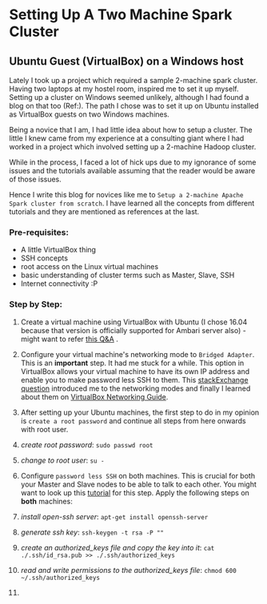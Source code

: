 # Setting Up A Two Machine Spark Cluster
## Ubuntu Guest (VirtualBox) on a Windows host

Lately I took up a project which required a sample 2-machine spark cluster. Having two laptops at my hostel room, inspired me to set it up myself.
Setting up a cluster on Windows seemed unlikely, although I had found a blog on that too (Ref:). The path I chose was to set it up on Ubuntu installed as VirtualBox guests on two Windows machines.

Being a novice that I am, I had little idea about how to setup a cluster. The little I knew came from my experience at a consulting giant where I had worked in a project which involved setting up a 2-machine Hadoop cluster.

While in the process, I faced a lot of hick ups due to my ignorance of some issues and the tutorials available assuming that the reader would be aware of those issues.

Hence I write this blog for novices like me to `Setup a 2-machine Apache Spark cluster from scratch`. I have learned all the concepts from different tutorials and they are mentioned as references at the last.

### Pre-requisites:

* A little VirtualBox thing
* SSH concepts
* root access on the Linux virtual machines
* basic understanding of cluster terms such as Master, Slave, SSH
* Internet connectivity :P

### Step by Step:

1. Create a virtual machine using VirtualBox with Ubuntu (I chose 16.04 because that version is officially supported for Ambari server also) - might want to refer [this Q&A](https://askubuntu.com/questions/142549/how-to-install-ubuntu-on-virtualbox) .
2. Configure your virtual machine's networking mode to `Bridged Adapter`. This is an **important** step. It had me stuck for a while. This option in VirtualBox allows your virtual machine to have its own IP address and enable you to make password less SSH to them. This [stackExchange question](https://superuser.com/questions/119732/how-to-do-networking-between-virtual-machines-in-virtualbox) introduced me to the networking modes and finally I learned about them on [VirtualBox Networking Guide](http://www.virtualbox.org/manual/ch06.html#network_bridged).
3. After setting up your Ubuntu machines, the first step to do in my opinion is `create a root password` and continue all steps from here onwards with root user.
  1. *create root password*: `sudo passwd root`
  2. *change to root user*: `su -`

4. Configure `password less SSH` on both machines. This is crucial for both your Master and Slave nodes to be able to talk to each other. You might want to look up this [tutorial](https://www.google.com/url?hl=en-GB&q=https://medium.com/@luck/setup-passwordless-ssh-on-ubuntu-16-04-7ac81592fee6&source=gmail&ust=1510572674575000&usg=AFQjCNEU5Linm9tvZID-7wMjruzECz7YbQ) for this step. Apply the following steps on **both** machines:
  1. *install open-ssh server*: `apt-get install openssh-server`
  2. *generate ssh key*: `ssh-keygen -t rsa -P ""`
  3. *create an authorized_keys file and copy the key into it*: `cat ./.ssh/id_rsa.pub >> ./.ssh/authorized_keys`
  4. *read and write permissions to the authorized_keys file*: `chmod 600 ~/.ssh/authorized_keys`
  5. 
